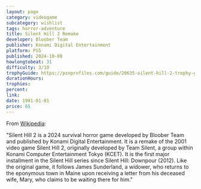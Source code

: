 ```yaml
---
layout: page
category: videogame
subcategory: wishlist
tags: horror-adventure
title: Silent Hill 2 Remake
developer: Bloober Team
publisher: Konami Digital Entertainment
platform: PS5
published: 2024-10-08
howlongtobeat: 31
difficulty: 3/10
trophyGuide: https://psnprofiles.com/guide/20635-silent-hill-2-trophy-guide
durationHours:
trophies:
percent:
link:
date: 1991-01-01
price: 65
---
```


From [Wikipedia](https://en.wikipedia.org/wiki/Silent_Hill_2_(2024_video_game)):

"Silent Hill 2 is a 2024 survival horror game developed by Bloober Team and published by Konami Digital Entertainment. It is a remake of the 2001 video game Silent Hill 2, originally developed by Team Silent, a group within Konami Computer Entertainment Tokyo (KCET). It is the first major installment in the Silent Hill series since Silent Hill: Downpour (2012). Like the original game, it follows James Sunderland, a widower, who returns to the eponymous town in Maine upon receiving a letter from his deceased wife, Mary, who claims to be waiting there for him."
